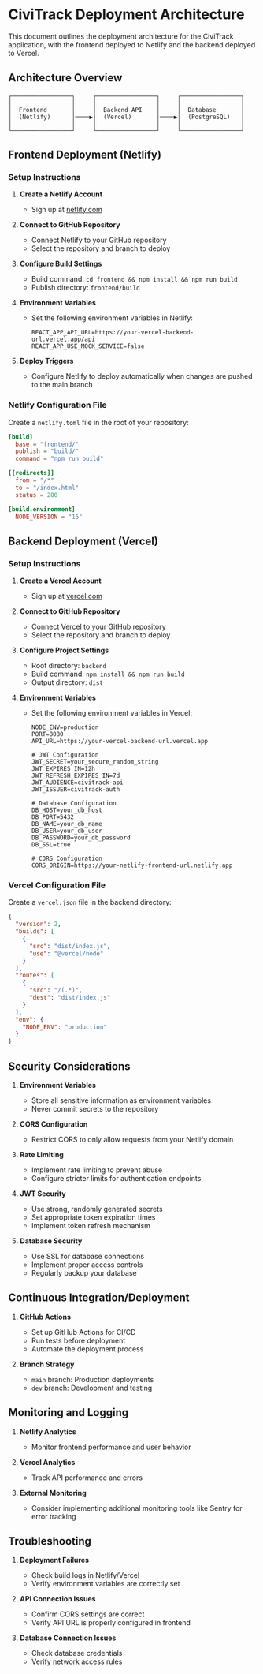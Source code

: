 # CiviTrack Deployment Architecture

This document outlines the deployment architecture for the CiviTrack application, with the frontend deployed to Netlify and the backend deployed to Vercel.

## Architecture Overview

```
┌─────────────────┐     ┌─────────────────┐     ┌─────────────────┐
│                 │     │                 │     │                 │
│  Frontend       │     │  Backend API    │     │  Database       │
│  (Netlify)      │────▶│  (Vercel)       │────▶│  (PostgreSQL)   │
│                 │     │                 │     │                 │
└─────────────────┘     └─────────────────┘     └─────────────────┘
```

## Frontend Deployment (Netlify)

### Setup Instructions

1. **Create a Netlify Account**
   - Sign up at [netlify.com](https://www.netlify.com/)

2. **Connect to GitHub Repository**
   - Connect Netlify to your GitHub repository
   - Select the repository and branch to deploy

3. **Configure Build Settings**
   - Build command: `cd frontend && npm install && npm run build`
   - Publish directory: `frontend/build`

4. **Environment Variables**
   - Set the following environment variables in Netlify:
     ```
     REACT_APP_API_URL=https://your-vercel-backend-url.vercel.app/api
     REACT_APP_USE_MOCK_SERVICE=false
     ```

5. **Deploy Triggers**
   - Configure Netlify to deploy automatically when changes are pushed to the main branch

### Netlify Configuration File

Create a `netlify.toml` file in the root of your repository:

```toml
[build]
  base = "frontend/"
  publish = "build/"
  command = "npm run build"

[[redirects]]
  from = "/*"
  to = "/index.html"
  status = 200

[build.environment]
  NODE_VERSION = "16"
```

## Backend Deployment (Vercel)

### Setup Instructions

1. **Create a Vercel Account**
   - Sign up at [vercel.com](https://vercel.com/)

2. **Connect to GitHub Repository**
   - Connect Vercel to your GitHub repository
   - Select the repository and branch to deploy

3. **Configure Project Settings**
   - Root directory: `backend`
   - Build command: `npm install && npm run build`
   - Output directory: `dist`

4. **Environment Variables**
   - Set the following environment variables in Vercel:
     ```
     NODE_ENV=production
     PORT=8080
     API_URL=https://your-vercel-backend-url.vercel.app
     
     # JWT Configuration
     JWT_SECRET=your_secure_random_string
     JWT_EXPIRES_IN=12h
     JWT_REFRESH_EXPIRES_IN=7d
     JWT_AUDIENCE=civitrack-api
     JWT_ISSUER=civitrack-auth
     
     # Database Configuration
     DB_HOST=your_db_host
     DB_PORT=5432
     DB_NAME=your_db_name
     DB_USER=your_db_user
     DB_PASSWORD=your_db_password
     DB_SSL=true
     
     # CORS Configuration
     CORS_ORIGIN=https://your-netlify-frontend-url.netlify.app
     ```

### Vercel Configuration File

Create a `vercel.json` file in the backend directory:

```json
{
  "version": 2,
  "builds": [
    {
      "src": "dist/index.js",
      "use": "@vercel/node"
    }
  ],
  "routes": [
    {
      "src": "/(.*)",
      "dest": "dist/index.js"
    }
  ],
  "env": {
    "NODE_ENV": "production"
  }
}
```

## Security Considerations

1. **Environment Variables**
   - Store all sensitive information as environment variables
   - Never commit secrets to the repository

2. **CORS Configuration**
   - Restrict CORS to only allow requests from your Netlify domain

3. **Rate Limiting**
   - Implement rate limiting to prevent abuse
   - Configure stricter limits for authentication endpoints

4. **JWT Security**
   - Use strong, randomly generated secrets
   - Set appropriate token expiration times
   - Implement token refresh mechanism

5. **Database Security**
   - Use SSL for database connections
   - Implement proper access controls
   - Regularly backup your database

## Continuous Integration/Deployment

1. **GitHub Actions**
   - Set up GitHub Actions for CI/CD
   - Run tests before deployment
   - Automate the deployment process

2. **Branch Strategy**
   - `main` branch: Production deployments
   - `dev` branch: Development and testing

## Monitoring and Logging

1. **Netlify Analytics**
   - Monitor frontend performance and user behavior

2. **Vercel Analytics**
   - Track API performance and errors

3. **External Monitoring**
   - Consider implementing additional monitoring tools like Sentry for error tracking

## Troubleshooting

1. **Deployment Failures**
   - Check build logs in Netlify/Vercel
   - Verify environment variables are correctly set

2. **API Connection Issues**
   - Confirm CORS settings are correct
   - Verify API URL is properly configured in frontend

3. **Database Connection Issues**
   - Check database credentials
   - Verify network access rules